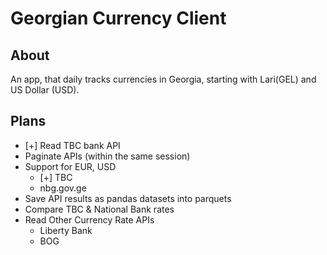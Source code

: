 # Georgian Currency Client

## About

An app, that daily tracks currencies in Georgia, starting with Lari(GEL) and US Dollar (USD).

## Plans

* [+] Read TBC bank API
* Paginate APIs (within the same session)
* Support for EUR, USD
    * [+] TBC
    * nbg.gov.ge
* Save API results as pandas datasets into parquets 
* Compare TBC & National Bank rates
* Read Other Currency Rate APIs 
    * Liberty Bank
    * BOG